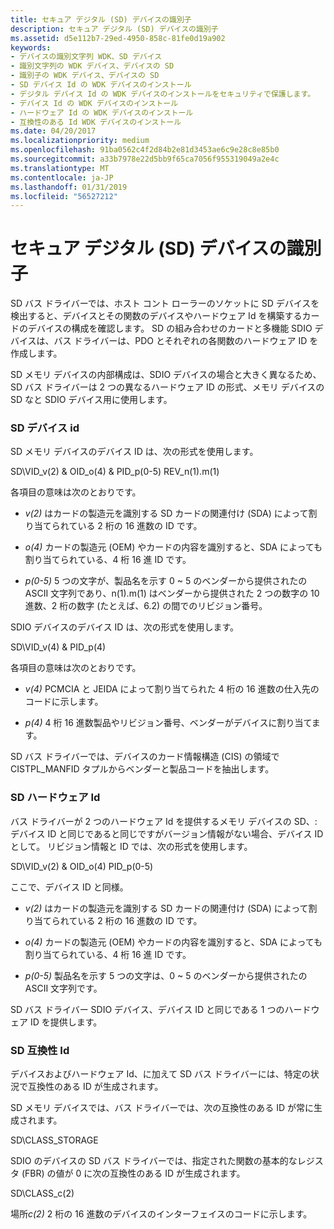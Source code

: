 ```yaml
---
title: セキュア デジタル (SD) デバイスの識別子
description: セキュア デジタル (SD) デバイスの識別子
ms.assetid: d5e112b7-29ed-4950-858c-81fe0d19a902
keywords:
- デバイスの識別文字列 WDK、SD デバイス
- 識別文字列の WDK デバイス、デバイスの SD
- 識別子の WDK デバイス、デバイスの SD
- SD デバイス Id の WDK デバイスのインストール
- デジタル デバイス Id の WDK デバイスのインストールをセキュリティで保護します。
- デバイス Id の WDK デバイスのインストール
- ハードウェア Id の WDK デバイスのインストール
- 互換性のある Id WDK デバイスのインストール
ms.date: 04/20/2017
ms.localizationpriority: medium
ms.openlocfilehash: 91ba0562c4f2d84b2e81d3453ae6c9e28c8e85b0
ms.sourcegitcommit: a33b7978e22d5bb9f65ca7056f955319049a2e4c
ms.translationtype: MT
ms.contentlocale: ja-JP
ms.lasthandoff: 01/31/2019
ms.locfileid: "56527212"
---
```

# <a name="identifiers-for-secure-digital-sd-devices"></a>セキュア デジタル (SD) デバイスの識別子


SD バス ドライバーでは、ホスト コント ローラーのソケットに SD デバイスを検出すると、デバイスとその関数のデバイスやハードウェア Id を構築するカードのデバイスの構成を確認します。 SD の組み合わせのカードと多機能 SDIO デバイスは、バス ドライバーは、PDO とそれぞれの各関数のハードウェア ID を作成します。

SD メモリ デバイスの内部構成は、SDIO デバイスの場合と大きく異なるため、SD バス ドライバーは 2 つの異なるハードウェア ID の形式、メモリ デバイスの SD なと SDIO デバイス用に使用します。

### <a href="" id="sd-device-ids"></a> SD デバイス id

SD メモリ デバイスのデバイス ID は、次の形式を使用します。

SD\\VID_v(2) & OID_o(4) & PID_p(0-5) REV_n(1).m(1)

各項目の意味は次のとおりです。

-   *v(2)* はカードの製造元を識別する SD カードの関連付け (SDA) によって割り当てられている 2 桁の 16 進数の ID です。

-   *o(4)* カードの製造元 (OEM) やカードの内容を識別すると、SDA によっても割り当てられている、4 桁 16 進 ID です。

-   *p(0-5)* 5 つの文字が、製品名を示す 0 ~ 5 のベンダーから提供されたの ASCII 文字列であり、n(1).m(1) はベンダーから提供された 2 つの数字の 10 進数、2 桁の数字 (たとえば、6.2) の間でのリビジョン番号。

SDIO デバイスのデバイス ID は、次の形式を使用します。

SD\\VID_v(4) & PID_p(4)

各項目の意味は次のとおりです。

-   *v(4)* PCMCIA と JEIDA によって割り当てられた 4 桁の 16 進数の仕入先のコードに示します。

-   *p(4)* 4 桁 16 進数製品やリビジョン番号、ベンダーがデバイスに割り当てます。

SD バス ドライバーでは、デバイスのカード情報構造 (CIS) の領域で CISTPL_MANFID タプルからベンダーと製品コードを抽出します。

### <a href="" id="sd-hardware-ids"></a> SD ハードウェア Id

バス ドライバーが 2 つのハードウェア Id を提供するメモリ デバイスの SD、: デバイス ID と同じであると同じですがバージョン情報がない場合、デバイス ID として。 リビジョン情報と ID では、次の形式を使用します。

SD\\VID_v(2) & OID_o(4) PID_p(0-5)

ここで、デバイス ID と同様。

-   *v(2)* はカードの製造元を識別する SD カードの関連付け (SDA) によって割り当てられている 2 桁の 16 進数の ID です。

-   *o(4)* カードの製造元 (OEM) やカードの内容を識別すると、SDA によっても割り当てられている、4 桁 16 進 ID です。

-   *p(0-5)* 製品名を示す 5 つの文字は、0 ~ 5 のベンダーから提供されたの ASCII 文字列です。

SD バス ドライバー SDIO デバイス、デバイス ID と同じである 1 つのハードウェア ID を提供します。

### <a href="" id="sd-compatible-ids"></a> SD 互換性 Id

デバイスおよびハードウェア Id、に加えて SD バス ドライバーには、特定の状況で互換性のある ID が生成されます。

SD メモリ デバイスでは、バス ドライバーでは、次の互換性のある ID が常に生成されます。

SD\\CLASS_STORAGE

SDIO のデバイスの SD バス ドライバーでは、指定された関数の基本的なレジスタ (FBR) の値が 0 に次の互換性のある ID が生成されます。

SD\\CLASS_c(2)

場所*c(2)* 2 桁の 16 進数のデバイスのインターフェイスのコードに示します。

 

 





